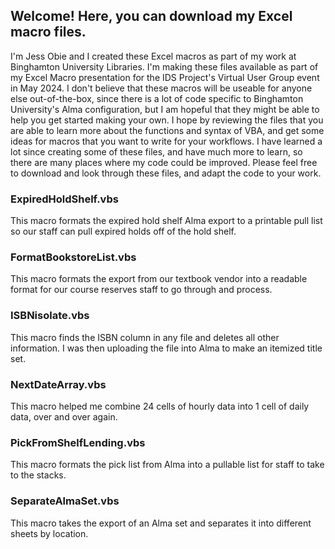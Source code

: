 ## Welcome! Here, you can download my Excel macro files.
I'm Jess Obie and I created these Excel macros as part of my work at Binghamton University Libraries. I'm making these files available as part of my Excel Macro presentation for the IDS Project's Virtual User Group event in May 2024. I don't believe that these macros will be useable for anyone else out-of-the-box, since there is a lot of code specific to Binghamton University's Alma configuration, but I am hopeful that they might be able to help you get started making your own. I hope by reviewing the files that you are able to learn more about the functions and syntax of VBA, and get some ideas for macros that you want to write for your workflows. I have learned a lot since creating some of these files, and have much more to learn, so there are many places where my code could be improved.
Please feel free to download and look through these files, and adapt the code to your work.

### ExpiredHoldShelf.vbs
This macro formats the expired hold shelf Alma export to a printable pull list so our staff can pull expired holds off of the hold shelf.

### FormatBookstoreList.vbs
This macro formats the export from our textbook vendor into a readable format for our course reserves staff to go through and process.

### ISBNisolate.vbs
This macro finds the ISBN column in any file and deletes all other information. I was then uploading the file into Alma to make an itemized title set.

### NextDateArray.vbs
This macro helped me combine 24 cells of hourly data into 1 cell of daily data, over and over again.

### PickFromShelfLending.vbs
This macro formats the pick list from Alma into a pullable list for staff to take to the stacks.

### SeparateAlmaSet.vbs
This macro takes the export of an Alma set and separates it into different sheets by location.
